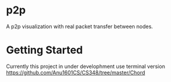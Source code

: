 # p2p
A p2p visualization with real packet transfer between nodes.

# Getting Started 
Currently this project in under develophment use terminal version 
https://github.com/Anu1601CS/CS348/tree/master/Chord
